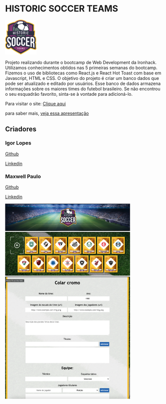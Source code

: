 # HISTORIC SOCCER TEAMS

<img src="./src/images/logo-historic-soccer-teams.png" alt="site logo" width="20%"/>

Projeto realizando durante o bootcamp de Web Development da Ironhack.
Utilizamos conhecimentos obtidos nas 5 primeiras semanas do bootcamp.
Fizemos o uso de bibliotecas como React.js e React Hot Toast com base em Javascript, HTML e CSS.
O objetivo do projeto é criar um banco dados que pode ser atualizado e editado por usuários.
Esse banco de dados armazena informações sobre os maiores times do futebol brasileiro.
Se não encontrou o seu esquadrão favorito, sinta-se à vontade para adicioná-lo.

Para visitar o site: [Clique aqui](https://bestsoccerteams.netlify.app)

para saber mais, [veja essa apresentação](https://prezi.com/view/M1gTf4VuvmzQ4bfBxZx0/)

## Criadores

### Igor Lopes

[Github](https://github.com/IgorALopes)

[Linkedin](https://www.linkedin.com/in/igor-lopes-83232ba9/)

### Maxwell Paulo

[Github](https://github.com/maxwell-paulo)

[Linkedin](https://www.linkedin.com/in/-maxpaulo/)

<img src="./src/images/site-header.png" alt="site logo" width="80%"/>
<img src="./src/images/site-home.png" alt="site logo" width="80%"/>
<img src="./src/images/site-form.png" alt="site logo" width="80%"/>
